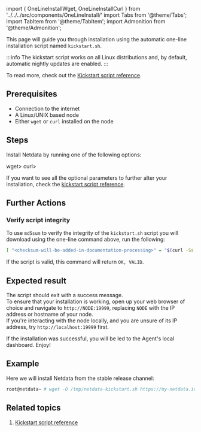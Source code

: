 <!--
title: "Express installation, deploy Netdata into a linux/unix node (via kickstart)"
sidebar_label: "Express installation, deploy Netdata into a linux/unix node (via kickstart)"
custom_edit_url: "https://github.com/netdata/netdata/blob/master/docs/tasks/installation/express-installation-deploy-netdata-into-a-linux-unix-node-(via-kickstart).md"
learn_status: "Published"
learn_topic_type: "Tasks"
learn_rel_path: "installation"
learn_docs_purpose: "Instructions on running the kickstart script on Unix systems."
-->

import { OneLineInstallWget, OneLineInstallCurl } from '../../../src/components/OneLineInstall/'
import Tabs from '@theme/Tabs';
import TabItem from '@theme/TabItem';
import Admonition from '@theme/Admonition';

This page will guide you through installation using the automatic one-line installation script named `kickstart.sh`.

:::info
The kickstart script works on all Linux distributions and, by default, automatic nightly updates are enabled.
:::

To read more, check out the [Kickstart script reference](/packaging/installer/methods/kickstart.md).

## Prerequisites

- Connection to the internet
- A Linux/UNIX based node
- Either `wget` or `curl` installed on the node

## Steps

Install Netdata by running one of the following options:

<Tabs>
<TabItem value="wget" label=<code>wget</code>>

<OneLineInstallWget/>

</TabItem>
<TabItem value="curl" label=<code>curl</code>>

<OneLineInstallCurl/>

</TabItem>
</Tabs>

If you want to see all the optional parameters to further alter your installation, check
the [kickstart script reference](/packaging/installer/methods/kickstart.md).

## Further Actions

### Verify script integrity

To use `md5sum` to verify the integrity of the `kickstart.sh` script you will download using the one-line command above,
run the following:

```bash
[ "<checksum-will-be-added-in-documentation-processing>" = "$(curl -Ss https://my-netdata.io/kickstart.sh | md5sum | cut -d ' ' -f 1)" ] && echo "OK, VALID" || echo "FAILED, INVALID"
```

If the script is valid, this command will return `OK, VALID`.

## Expected result

The script should exit with a success message.  
To ensure that your installation is working, open up your web browser of choice and navigate to `http://NODE:19999`,
replacing `NODE` with the IP address or hostname of your node.  
If you're interacting with the node locally, and you are unsure of its IP address, try `http://localhost:19999` first.

If the installation was successful, you will be led to the Agent's local dashboard. Enjoy!

## Example

Here we will install Netdata from the stable release channel:

```bash
root@netdata~ # wget -O /tmp/netdata-kickstart.sh https://my-netdata.io/kickstart.sh && sh /tmp/netdata-kickstart.sh --stable-channel
```

## Related topics

1. [Kickstart script reference](/packaging/installer/methods/kickstart.md)
